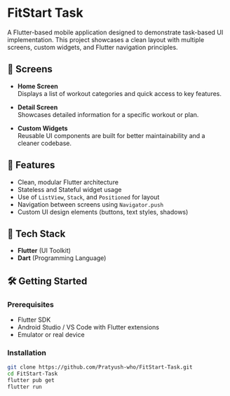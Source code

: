 # FitStart Task

A Flutter-based mobile application designed to demonstrate task-based UI implementation. This project showcases a clean layout with multiple screens, custom widgets, and Flutter navigation principles.

## 📱 Screens

- **Home Screen**  
  Displays a list of workout categories and quick access to key features.

- **Detail Screen**  
  Showcases detailed information for a specific workout or plan.

- **Custom Widgets**  
  Reusable UI components are built for better maintainability and a cleaner codebase.

## 🚀 Features

- Clean, modular Flutter architecture
- Stateless and Stateful widget usage
- Use of `ListView`, `Stack`, and `Positioned` for layout
- Navigation between screens using `Navigator.push`
- Custom UI design elements (buttons, text styles, shadows)


## 🎨 Tech Stack

- **Flutter** (UI Toolkit)
- **Dart** (Programming Language)

## 🛠️ Getting Started

### Prerequisites
- Flutter SDK
- Android Studio / VS Code with Flutter extensions
- Emulator or real device

### Installation

```bash
git clone https://github.com/Pratyush-who/FitStart-Task.git
cd FitStart-Task
flutter pub get
flutter run
